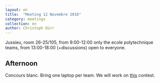 ```yaml
---
layout: en
title:  "Meeting 12 Novembre 2016"
category: meetings
collection: en
author: Christoph Dürr
---
```


Jussieu, room 26-25/105, from 9:00-12:00 only the ecole polytechnique teams, from 13:00-18:00 (+discussions) open to everyone.

## Afternoon

Concours blanc. Bring one laptop per team. We will work on [this](https://a2oj.com/contest?ID=28855) contest.
